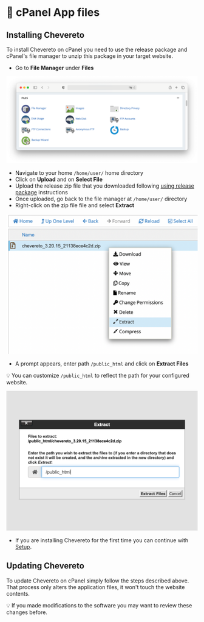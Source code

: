 # 📂 cPanel App files

## Installing Chevereto

To install Chevereto on cPanel you need to use the release package and cPanel's file manager to unzip this package in your target website.

* Go to **File Manager** under **Files**

![Files](../../src/manuals/cpanel/files.png)

* Navigate to your home `/home/user/` home directory
* Click on **Upload** and on **Select File**
* Upload the release zip file that you downloaded following [using release package](../../application/installing/installation.md#using-release-package) instructions
* Once uploaded, go back to the file manager at `/home/user/` directory
* Right-click on the zip file file and select **Extract**

![File Manager Extract](../../src/manuals/cpanel/file-manager-extract.png)

* A prompt appears, enter path `/public_html` and click on **Extract Files**

💡 You can customize `/public_html` to reflect the path for your configured website.

![File Manager Extract Files](../../src/manuals/cpanel/file-manager-extract-files.png)

* If you are installing Chevereto for the first time you can continue with [Setup](../../application/installing/installation.md#setup).

## Updating Chevereto

To update Chevereto on cPanel simply follow the steps described above. That process only alters the application files, it won't touch the website contents.

💡 If you made modifications to the software you may want to review these changes before.
